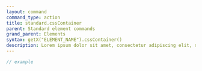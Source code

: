 ```yaml
---
layout: command
command_type: action
title: standard.cssContainer
parent: Standard element commands
grand_parent: Elements
syntax: getX("ELEMENT_NAME").cssContainer()
description: Lorem ipsum dolor sit amet, consectetur adipiscing elit, sed do eiusmod tempor incididunt ut labore et dolore magna aliqua. Ut enim ad minim veniam, quis nostrud exercitation ullamco laboris nisi ut aliquip ex ea commodo consequat.
---
```


```javascript
// example
```